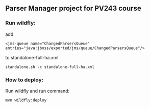 ## Parser Manager project for PV243 course

### Run wildfly:

add 

````
<jms-queue name="ChangedParsersQueue" entries="java:jboss/exported/jms/queue/ChangedParsersQueue"/>

````
to standalone-full-ha.xml

````
standalone.sh -c standalone-full-ha.xml
````

### How to deploy:

Run wildfly and run command:

````
mvn wildfly:deploy
````
